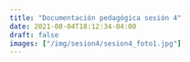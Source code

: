 ```yaml
---
title: "Documentación pedagógica sesión 4"
date: 2021-08-04T18:12:34-04:00
draft: false
images: ["/img/sesion4/sesion4_foto1.jpg"]
---
```


